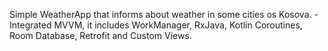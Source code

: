 Simple WeatherApp that informs about weather in some cities os Kosova.
-Integrated MVVM, it includes WorkManager, RxJava, Kotlin Coroutines, Room Database, Retrofit and Custom Views.

